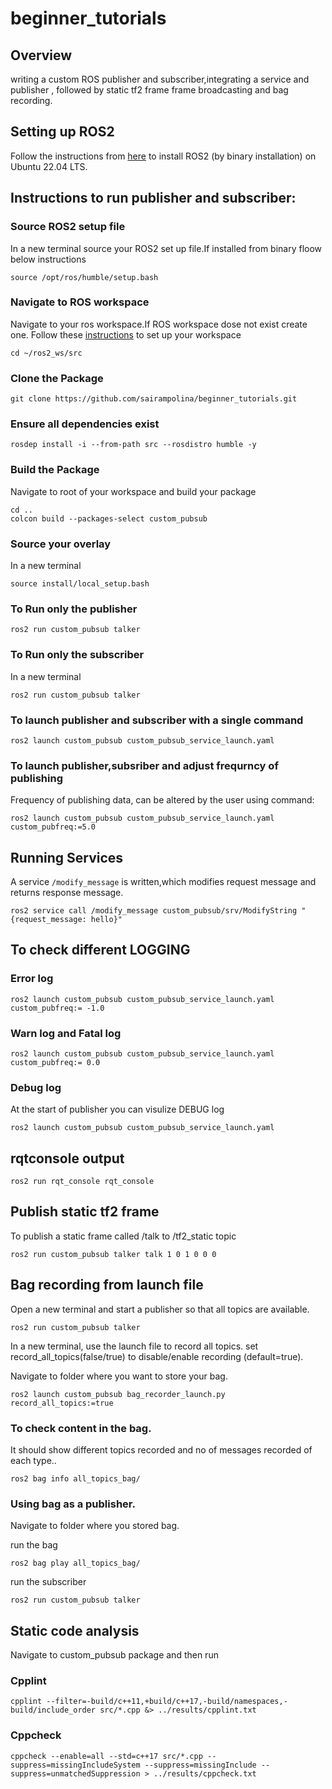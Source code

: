 # beginner_tutorials 

## Overview
writing a custom ROS publisher and subscriber,integrating a service and publisher , followed by static tf2 frame frame broadcasting and bag recording.

## Setting up ROS2
Follow the instructions from [here](http://docs.ros.org/en/humble/Installation.html) to install ROS2 (by binary installation) on Ubuntu 22.04 LTS.

## Instructions to run publisher and subscriber:

### Source ROS2 setup file 
In a new terminal source your ROS2 set up file.If installed from binary floow below instructions
```
source /opt/ros/humble/setup.bash
```
### Navigate to ROS workspace
Navigate to your ros workspace.If ROS workspace dose not exist create one. Follow these [instructions](http://docs.ros.org/en/humble/Tutorials/Beginner-Client-Libraries/Creating-A-Workspace/Creating-A-Workspace.html) to set up your workspace
```
cd ~/ros2_ws/src
```

### Clone the Package
```
git clone https://github.com/sairampolina/beginner_tutorials.git
```
### Ensure all dependencies exist
```
rosdep install -i --from-path src --rosdistro humble -y
```
### Build the Package 
Navigate to root of your workspace and build your package
```
cd ..
colcon build --packages-select custom_pubsub
```

### Source your overlay
In a new terminal
```
source install/local_setup.bash
```

### To Run only the publisher 
```
ros2 run custom_pubsub talker
```

### To Run only the subscriber
In a new terminal
```
ros2 run custom_pubsub talker
```

### To launch publisher and subscriber with a single command
```
ros2 launch custom_pubsub custom_pubsub_service_launch.yaml
```

### To launch publisher,subsriber and adjust frequrncy of publishing
Frequency of publishing data, can be altered by the user using command:
```
ros2 launch custom_pubsub custom_pubsub_service_launch.yaml custom_pubfreq:=5.0
```

## Running Services 
A service ```/modify_message``` is written,which modifies request message and  returns response message.
```
ros2 service call /modify_message custom_pubsub/srv/ModifyString "{request_message: hello}"
```

## To check different LOGGING 
### Error log
```
ros2 launch custom_pubsub custom_pubsub_service_launch.yaml custom_pubfreq:= -1.0
```
### Warn log and Fatal log
```
ros2 launch custom_pubsub custom_pubsub_service_launch.yaml custom_pubfreq:= 0.0
```
### Debug log
At the start of publisher you can visulize DEBUG log
```
ros2 launch custom_pubsub custom_pubsub_service_launch.yaml 
```
## rqtconsole output
```
ros2 run rqt_console rqt_console
```
## Publish static tf2 frame
To publish a static frame called /talk to /tf2_static topic
```
ros2 run custom_pubsub talker talk 1 0 1 0 0 0
```
## Bag recording from launch file
Open a new terminal and start a publisher so that all topics are available.
```
ros2 run custom_pubsub talker
```
In a new terminal, use the launch file to record all topics.
set record_all_topics(false/true) to disable/enable recording (default=true).

Navigate to folder where you want to store your bag.
```
ros2 launch custom_pubsub bag_recorder_launch.py record_all_topics:=true
```
### To check content in the bag.
It should show different topics recorded and no of messages recorded of each type..
```
ros2 bag info all_topics_bag/
```
### Using bag as a publisher.
Navigate to folder where you stored bag.

run the bag
```
ros2 bag play all_topics_bag/
```
run the subscriber
```
ros2 run custom_pubsub talker
```

## Static code analysis
Navigate to custom_pubsub package and then run

### Cpplint
```
cpplint --filter=-build/c++11,+build/c++17,-build/namespaces,-build/include_order src/*.cpp &> ../results/cpplint.txt
```
### Cppcheck
```
cppcheck --enable=all --std=c++17 src/*.cpp --suppress=missingIncludeSystem --suppress=missingInclude --suppress=unmatchedSuppression > ../results/cppcheck.txt
```

